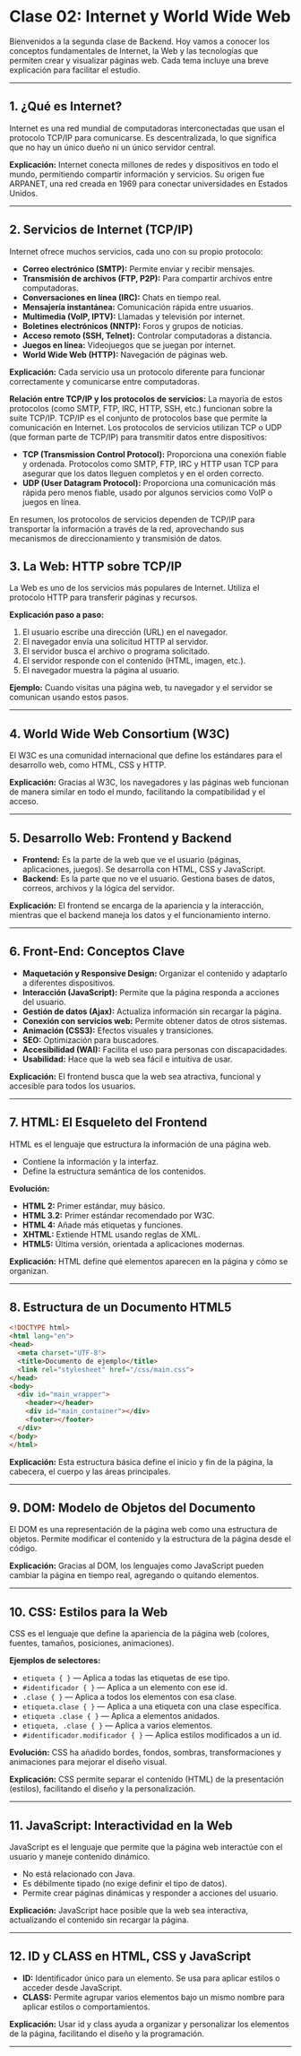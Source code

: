 # Clase 02: Internet y World Wide Web

Bienvenidos a la segunda clase de Backend. Hoy vamos a conocer los conceptos fundamentales de Internet, la Web y las tecnologías que permiten crear y visualizar páginas web. Cada tema incluye una breve explicación para facilitar el estudio.

---

## 1. ¿Qué es Internet?

Internet es una red mundial de computadoras interconectadas que usan el protocolo TCP/IP para comunicarse. Es descentralizada, lo que significa que no hay un único dueño ni un único servidor central.

**Explicación:**
Internet conecta millones de redes y dispositivos en todo el mundo, permitiendo compartir información y servicios. Su origen fue ARPANET, una red creada en 1969 para conectar universidades en Estados Unidos.

---

## 2. Servicios de Internet (TCP/IP)

Internet ofrece muchos servicios, cada uno con su propio protocolo:
- **Correo electrónico (SMTP):** Permite enviar y recibir mensajes.
- **Transmisión de archivos (FTP, P2P):** Para compartir archivos entre computadoras.
- **Conversaciones en línea (IRC):** Chats en tiempo real.
- **Mensajería instantánea:** Comunicación rápida entre usuarios.
- **Multimedia (VoIP, IPTV):** Llamadas y televisión por internet.
- **Boletines electrónicos (NNTP):** Foros y grupos de noticias.
- **Acceso remoto (SSH, Telnet):** Controlar computadoras a distancia.
- **Juegos en línea:** Videojuegos que se juegan por internet.
- **World Wide Web (HTTP):** Navegación de páginas web.

**Explicación:**
Cada servicio usa un protocolo diferente para funcionar correctamente y comunicarse entre computadoras.

**Relación entre TCP/IP y los protocolos de servicios:**
La mayoría de estos protocolos (como SMTP, FTP, IRC, HTTP, SSH, etc.) funcionan sobre la suite TCP/IP. TCP/IP es el conjunto de protocolos base que permite la comunicación en Internet. Los protocolos de servicios utilizan TCP o UDP (que forman parte de TCP/IP) para transmitir datos entre dispositivos:

- **TCP (Transmission Control Protocol):** Proporciona una conexión fiable y ordenada. Protocolos como SMTP, FTP, IRC y HTTP usan TCP para asegurar que los datos lleguen completos y en el orden correcto.
- **UDP (User Datagram Protocol):** Proporciona una comunicación más rápida pero menos fiable, usado por algunos servicios como VoIP o juegos en línea.

En resumen, los protocolos de servicios dependen de TCP/IP para transportar la información a través de la red, aprovechando sus mecanismos de direccionamiento y transmisión de datos.


## 3. La Web: HTTP sobre TCP/IP

La Web es uno de los servicios más populares de Internet. Utiliza el protocolo HTTP para transferir páginas y recursos.

**Explicación paso a paso:**
1. El usuario escribe una dirección (URL) en el navegador.
2. El navegador envía una solicitud HTTP al servidor.
3. El servidor busca el archivo o programa solicitado.
4. El servidor responde con el contenido (HTML, imagen, etc.).
5. El navegador muestra la página al usuario.

**Ejemplo:**
Cuando visitas una página web, tu navegador y el servidor se comunican usando estos pasos.

---

## 4. World Wide Web Consortium (W3C)

El W3C es una comunidad internacional que define los estándares para el desarrollo web, como HTML, CSS y HTTP.

**Explicación:**
Gracias al W3C, los navegadores y las páginas web funcionan de manera similar en todo el mundo, facilitando la compatibilidad y el acceso.

---

## 5. Desarrollo Web: Frontend y Backend

- **Frontend:** Es la parte de la web que ve el usuario (páginas, aplicaciones, juegos). Se desarrolla con HTML, CSS y JavaScript.
- **Backend:** Es la parte que no ve el usuario. Gestiona bases de datos, correos, archivos y la lógica del servidor.

**Explicación:**
El frontend se encarga de la apariencia y la interacción, mientras que el backend maneja los datos y el funcionamiento interno.

---

## 6. Front-End: Conceptos Clave

- **Maquetación y Responsive Design:** Organizar el contenido y adaptarlo a diferentes dispositivos.
- **Interacción (JavaScript):** Permite que la página responda a acciones del usuario.
- **Gestión de datos (Ajax):** Actualiza información sin recargar la página.
- **Conexión con servicios web:** Permite obtener datos de otros sistemas.
- **Animación (CSS3):** Efectos visuales y transiciones.
- **SEO:** Optimización para buscadores.
- **Accesibilidad (WAI):** Facilita el uso para personas con discapacidades.
- **Usabilidad:** Hace que la web sea fácil e intuitiva de usar.

**Explicación:**
El frontend busca que la web sea atractiva, funcional y accesible para todos los usuarios.

---

## 7. HTML: El Esqueleto del Frontend

HTML es el lenguaje que estructura la información de una página web.

- Contiene la información y la interfaz.
- Define la estructura semántica de los contenidos.

**Evolución:**
- **HTML 2:** Primer estándar, muy básico.
- **HTML 3.2:** Primer estándar recomendado por W3C.
- **HTML 4:** Añade más etiquetas y funciones.
- **XHTML:** Extiende HTML usando reglas de XML.
- **HTML5:** Última versión, orientada a aplicaciones modernas.

**Explicación:**
HTML define qué elementos aparecen en la página y cómo se organizan.

---

## 8. Estructura de un Documento HTML5

```html
<!DOCTYPE html>
<html lang="en">
<head>
  <meta charset="UTF-8">
  <title>Documento de ejemplo</title>
  <link rel="stylesheet" href="/css/main.css">
</head>
<body>
  <div id="main_wrapper">
    <header></header>
    <div id="main_container"></div>
    <footer></footer>
  </div>
</body>
</html>
```

**Explicación:**
Esta estructura básica define el inicio y fin de la página, la cabecera, el cuerpo y las áreas principales.

---

## 9. DOM: Modelo de Objetos del Documento

El DOM es una representación de la página web como una estructura de objetos. Permite modificar el contenido y la estructura de la página desde el código.

**Explicación:**
Gracias al DOM, los lenguajes como JavaScript pueden cambiar la página en tiempo real, agregando o quitando elementos.

---

## 10. CSS: Estilos para la Web

CSS es el lenguaje que define la apariencia de la página web (colores, fuentes, tamaños, posiciones, animaciones).

**Ejemplos de selectores:**
- `etiqueta { }` — Aplica a todas las etiquetas de ese tipo.
- `#identificador { }` — Aplica a un elemento con ese id.
- `.clase { }` — Aplica a todos los elementos con esa clase.
- `etiqueta.clase { }` — Aplica a una etiqueta con una clase específica.
- `etiqueta .clase { }` — Aplica a elementos anidados.
- `etiqueta, .clase { }` — Aplica a varios elementos.
- `#identificador.modificador { }` — Aplica estilos modificados a un id.

**Evolución:**
CSS ha añadido bordes, fondos, sombras, transformaciones y animaciones para mejorar el diseño visual.

**Explicación:**
CSS permite separar el contenido (HTML) de la presentación (estilos), facilitando el diseño y la personalización.

---

## 11. JavaScript: Interactividad en la Web

JavaScript es el lenguaje que permite que la página web interactúe con el usuario y maneje contenido dinámico.

- No está relacionado con Java.
- Es débilmente tipado (no exige definir el tipo de datos).
- Permite crear páginas dinámicas y responder a acciones del usuario.

**Explicación:**
JavaScript hace posible que la web sea interactiva, actualizando el contenido sin recargar la página.

---

## 12. ID y CLASS en HTML, CSS y JavaScript

- **ID:** Identificador único para un elemento. Se usa para aplicar estilos o acceder desde JavaScript.
- **CLASS:** Permite agrupar varios elementos bajo un mismo nombre para aplicar estilos o comportamientos.

**Explicación:**
Usar id y class ayuda a organizar y personalizar los elementos de la página, facilitando el diseño y la programación.

---

